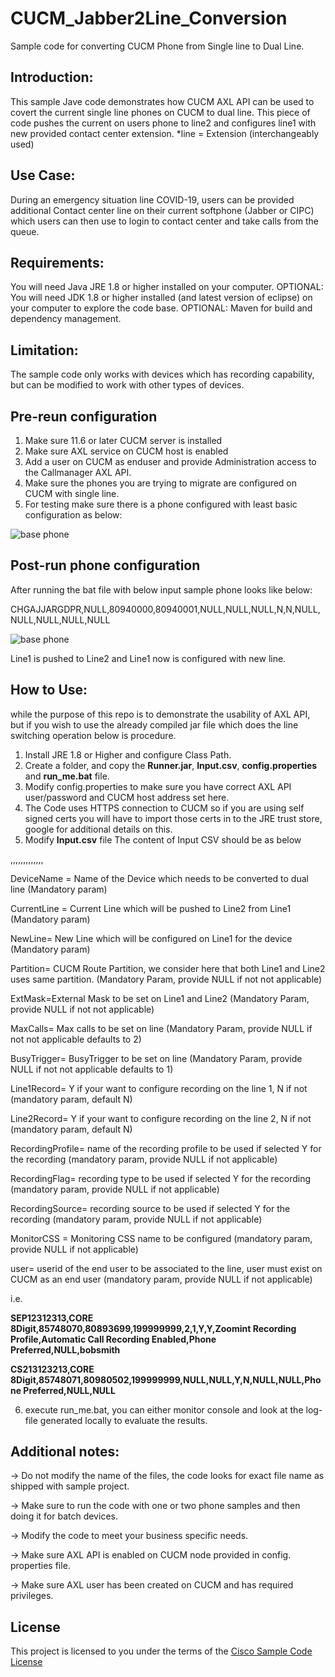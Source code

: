# CUCM_Jabber2Line_Conversion

Sample code for converting CUCM Phone from Single line to Dual Line.

## Introduction:

This sample Jave code demonstrates how CUCM AXL API can be used to covert the current single line phones on CUCM to dual line.
This piece of code pushes the current on users phone to line2 and configures line1 with new provided contact center extension.
*line = Extension (interchangeably used)

## Use Case:

During an emergency situation line COVID-19, users can be provided additional Contact center line on their current softphone (Jabber or CIPC) which users can then use to login to contact center and take calls from the queue.

## Requirements:

You will need Java JRE 1.8 or higher installed on your computer.
OPTIONAL: You will need JDK 1.8 or higher installed (and latest version of eclipse) on your computer to explore the code base.
OPTIONAL: Maven for build and dependency management.

## Limitation:

The sample code only works with devices which has recording capability, but can be modified to work with other types of devices.

## Pre-reun configuration

1. Make sure 11.6 or later CUCM server is installed
2. Make sure AXL service on CUCM host is enabled
3. Add a user on CUCM as enduser and provide Administration access to the Callmanager AXL API.
5. Make sure the phones you are trying to migrate are configured on CUCM with single line.
4. For testing make sure there is a phone configured with least basic configuration as below:

![base phone](https://raw.githubusercontent.com/chintangajjar013/cucm_Jabber2Line/master/prerun.png)

## Post-run phone configuration

After running the bat file with below input sample phone looks like below:

CHGAJJARGDPR,NULL,80940000,80940001,NULL,NULL,NULL,N,N,NULL,NULL,NULL,NULL,NULL

![base phone](https://raw.githubusercontent.com/chintangajjar013/cucm_Jabber2Line/master/postrun.png)

Line1 is pushed to Line2 and Line1 now is configured with new line.

## How to Use:

while the purpose of this repo is to demonstrate the usability of AXL API, but if you wish to use the already compiled jar file which does the line switching operation below is procedure.

1. Install JRE 1.8 or Higher and configure Class Path.
2. Create a folder, and copy the **Runner.jar**, **Input.csv**, **config.properties** and **run_me.bat** file.
3. Modify config.properties to make sure you have correct AXL API user/password and CUCM host address set here. 
4. The Code uses HTTPS connection to CUCM so if you are using self signed certs you will have to import those certs in to the JRE trust store, google for additional details on this.
5. Modify **Input.csv** file
The content of Input CSV should be as below

<DeviceName>,<CurrentLine>,<NewLine>,<Partition>,<ExtMask>,<MaxCalls>,<BusyTrigger>,<Line1Record>,<Line2Record>,<RecordingProfile>,<RecordingFlag>,<RecordingSource>,<MonitorCSS>,<user>

DeviceName = Name of the Device which needs to be converted to dual line (Mandatory param)

CurrentLine = Current Line which will be pushed to Line2 from Line1 (Mandatory param)

NewLine= New Line which will be configured on Line1 for the device (Mandatory param)

Partition= CUCM Route Partition, we consider here that both Line1 and Line2 uses same partition. (Mandatory Param, provide NULL if not not applicable)

ExtMask=External Mask to be set on Line1 and Line2 (Mandatory Param, provide NULL if not not applicable)

MaxCalls= Max calls to be set on line (Mandatory Param, provide NULL if not not applicable defaults to 2)

BusyTrigger= BusyTrigger to be set on line (Mandatory Param, provide NULL if not not applicable defaults to 1)

Line1Record= Y if your want to configure recording on the line 1, N if not (mandatory param, default N)

Line2Record= Y if your want to configure recording on the line 2, N if not (mandatory param, default N)

RecordingProfile= name of the recording profile to be used if selected Y for the recording (mandatory param, provide NULL if not applicable)

RecordingFlag= recording type to be used if selected Y for the recording (mandatory param, provide NULL if not applicable)

RecordingSource= recording source to be used if selected Y for the recording (mandatory param, provide NULL if not applicable)

MonitorCSS = Monitoring CSS name to be configured (mandatory param, provide NULL if not applicable)

user= userid of the end user to be associated to the line, user must 
exist on CUCM as an end user (mandatory param, provide NULL if not applicable)
 
i.e. 

**SEP12312313,CORE 8Digit,85748070,80893699,199999999,2,1,Y,Y,Zoomint Recording Profile,Automatic Call Recording Enabled,Phone Preferred,NULL,bobsmith**

**CS213123213,CORE 8Digit,85748071,80980502,199999999,NULL,NULL,Y,N,NULL,NULL,Phone Preferred,NULL,NULL**
  
6. execute run_me.bat, you can either monitor console and look at the log-file generated locally to evaluate the results.

## Additional notes:

-> Do not modify the name of the files, the code looks for exact file name as shipped with sample project.

-> Make sure to run the code with one or two phone samples and then doing it for batch devices.

-> Modify the code to meet your business specific needs.

-> Make sure AXL API is enabled on CUCM node provided in config. properties file.

-> Make sure AXL user has been created on CUCM and has required privileges.


## License

This project is licensed to you under the terms of the [Cisco Sample Code License](https://github.com/chintangajjar013/cucm_Jabber2Line/blob/master/LICENSE)
